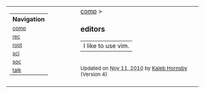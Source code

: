 <html><head><title>editors</title></head><body><table width="100%"><tr valign="top"><td width="150px"><table><tr><th align="left">Navigation</th></tr><tr><td><small><a href="../../comp/index.html">comp</a></small></td></tr><tr><td><small><a href="../../rec/index.html">rec</a></small></td></tr><tr><td><small><a href="../../root/index.html">root</a></small></td></tr><tr><td><small><a href="../../sci/index.html">sci</a></small></td></tr><tr><td><small><a href="../../soc/index.html">soc</a></small></td></tr><tr><td><small><a href="../../talk/index.html">talk</a></small></td></tr></table></td><td>&#160;</td><td><div class="hentry webpage" id="https://sites.google.com/feeds/content/hornsby.ws/kaleb/5809060119027479821"><div><a href="../index.html">comp</a> &gt; </div><h3><span class="entry-title">editors</span></h3><div><div class="entry-content"><div xmlns='http://www.w3.org/1999/xhtml'><table class='sites-layout-name-one-column sites-layout-hbox' cellspacing='0'><tbody><tr><td class='sites-layout-tile sites-tile-name-content-1'><div dir='ltr'>I like to use vim.<br/></div></td></tr></tbody></table></div></div><br /><small>Updated on <abbr class="updated" title="2010-11-11T12:52:55.877Z">Nov 11, 2010</abbr> by <span class="author"><span class="vcard"><a class="fn" href="mailto:kaleb@hornsby.ws">Kaleb Hornsby</a></span></span> (Version <span class="sites:revision">4</span>)</small><br /><br /></div></div></td></tr></table></body></html>